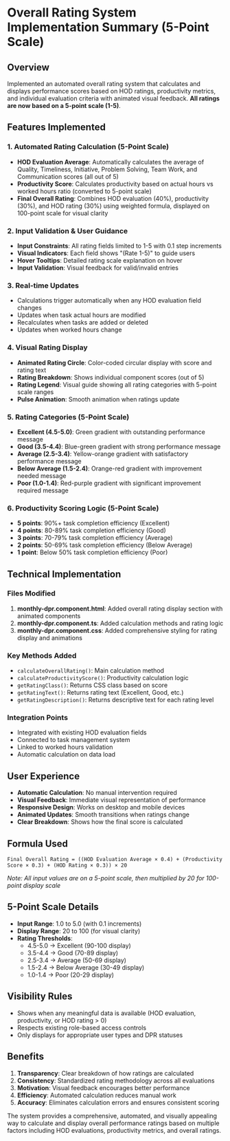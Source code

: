 # Overall Rating System Implementation Summary (5-Point Scale)

## Overview
Implemented an automated overall rating system that calculates and displays performance scores based on HOD ratings, productivity metrics, and individual evaluation criteria with animated visual feedback. **All ratings are now based on a 5-point scale (1-5)**.

## Features Implemented

### 1. Automated Rating Calculation (5-Point Scale)
- **HOD Evaluation Average**: Automatically calculates the average of Quality, Timeliness, Initiative, Problem Solving, Team Work, and Communication scores (all out of 5)
- **Productivity Score**: Calculates productivity based on actual hours vs worked hours ratio (converted to 5-point scale)
- **Final Overall Rating**: Combines HOD evaluation (40%), productivity (30%), and HOD rating (30%) using weighted formula, displayed on 100-point scale for visual clarity

### 2. Input Validation & User Guidance
- **Input Constraints**: All rating fields limited to 1-5 with 0.1 step increments
- **Visual Indicators**: Each field shows "(Rate 1-5)" to guide users
- **Hover Tooltips**: Detailed rating scale explanation on hover
- **Input Validation**: Visual feedback for valid/invalid entries

### 3. Real-time Updates
- Calculations trigger automatically when any HOD evaluation field changes
- Updates when task actual hours are modified
- Recalculates when tasks are added or deleted
- Updates when worked hours change

### 4. Visual Rating Display
- **Animated Rating Circle**: Color-coded circular display with score and rating text
- **Rating Breakdown**: Shows individual component scores (out of 5)
- **Rating Legend**: Visual guide showing all rating categories with 5-point scale ranges
- **Pulse Animation**: Smooth animation when ratings update

### 5. Rating Categories (5-Point Scale)
- **Excellent (4.5-5.0)**: Green gradient with outstanding performance message
- **Good (3.5-4.4)**: Blue-green gradient with strong performance message
- **Average (2.5-3.4)**: Yellow-orange gradient with satisfactory performance message
- **Below Average (1.5-2.4)**: Orange-red gradient with improvement needed message
- **Poor (1.0-1.4)**: Red-purple gradient with significant improvement required message

### 6. Productivity Scoring Logic (5-Point Scale)
- **5 points**: 90%+ task completion efficiency (Excellent)
- **4 points**: 80-89% task completion efficiency (Good)
- **3 points**: 70-79% task completion efficiency (Average)
- **2 points**: 50-69% task completion efficiency (Below Average)
- **1 point**: Below 50% task completion efficiency (Poor)

## Technical Implementation

### Files Modified
1. **monthly-dpr.component.html**: Added overall rating display section with animated components
2. **monthly-dpr.component.ts**: Added calculation methods and rating logic
3. **monthly-dpr.component.css**: Added comprehensive styling for rating display and animations

### Key Methods Added
- `calculateOverallRating()`: Main calculation method
- `calculateProductivityScore()`: Productivity calculation logic
- `getRatingClass()`: Returns CSS class based on score
- `getRatingText()`: Returns rating text (Excellent, Good, etc.)
- `getRatingDescription()`: Returns descriptive text for each rating level

### Integration Points
- Integrated with existing HOD evaluation fields
- Connected to task management system
- Linked to worked hours validation
- Automatic calculation on data load

## User Experience
- **Automatic Calculation**: No manual intervention required
- **Visual Feedback**: Immediate visual representation of performance
- **Responsive Design**: Works on desktop and mobile devices
- **Animated Updates**: Smooth transitions when ratings change
- **Clear Breakdown**: Shows how the final score is calculated

## Formula Used
```
Final Overall Rating = ((HOD Evaluation Average × 0.4) + (Productivity Score × 0.3) + (HOD Rating × 0.3)) × 20
```
*Note: All input values are on a 5-point scale, then multiplied by 20 for 100-point display scale*

## 5-Point Scale Details
- **Input Range**: 1.0 to 5.0 (with 0.1 increments)
- **Display Range**: 20 to 100 (for visual clarity)
- **Rating Thresholds**:
  - 4.5-5.0 → Excellent (90-100 display)
  - 3.5-4.4 → Good (70-89 display)
  - 2.5-3.4 → Average (50-69 display)
  - 1.5-2.4 → Below Average (30-49 display)
  - 1.0-1.4 → Poor (20-29 display)

## Visibility Rules
- Shows when any meaningful data is available (HOD evaluation, productivity, or HOD rating > 0)
- Respects existing role-based access controls
- Only displays for appropriate user types and DPR statuses

## Benefits
1. **Transparency**: Clear breakdown of how ratings are calculated
2. **Consistency**: Standardized rating methodology across all evaluations
3. **Motivation**: Visual feedback encourages better performance
4. **Efficiency**: Automated calculation reduces manual work
5. **Accuracy**: Eliminates calculation errors and ensures consistent scoring

The system provides a comprehensive, automated, and visually appealing way to calculate and display overall performance ratings based on multiple factors including HOD evaluations, productivity metrics, and overall ratings.
